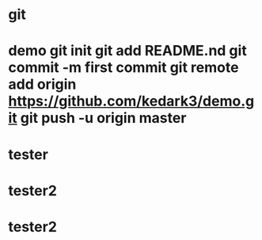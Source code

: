 # git
# demo git init git add README.nd git commit -m first commit git remote add origin https://github.com/kedark3/demo.git git push -u origin master
# tester
# tester2
# tester2
